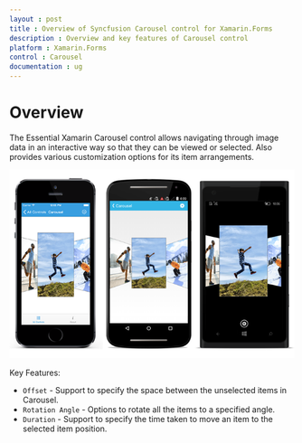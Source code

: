 ```yaml
---
layout : post
title : Overview of Syncfusion Carousel control for Xamarin.Forms
description : Overview and key features of Carousel control
platform : Xamarin.Forms
control : Carousel
documentation : ug
---
```


# Overview

The Essential Xamarin Carousel control allows navigating through image data in an interactive way so that they can be viewed or selected. Also provides various customization options for its item arrangements.

![](images/carousel.png)

Key Features:

* `Offset` - Support to specify the space between the unselected items in Carousel.
* `Rotation Angle` - Options to rotate all the items to a specified angle.
* `Duration` - Support to specify the time taken to move an item to the selected item position.
